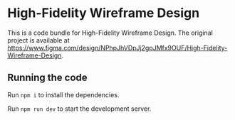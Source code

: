
  # High-Fidelity Wireframe Design

  This is a code bundle for High-Fidelity Wireframe Design. The original project is available at https://www.figma.com/design/NPhpJhVDpJj2gpJMfx9OUF/High-Fidelity-Wireframe-Design.

  ## Running the code

  Run `npm i` to install the dependencies.

  Run `npm run dev` to start the development server.
  